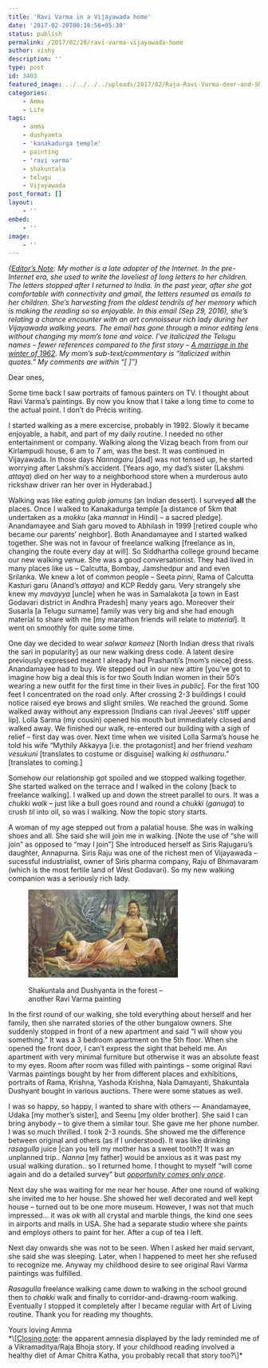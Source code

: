 ```yaml
---
title: 'Ravi Varma in a Vijayawada home'
date: '2017-02-20T00:16:56+05:30'
status: publish
permalink: /2017/02/20/ravi-varma-vijayawada-home
author: vishy
description: ''
type: post
id: 3403
featured_image: ../../../../uploads/2017/02/Raja-Ravi-Varma-deer-and-Shakuntala-Raja-Ravi-Varma.jpg
categories: 
    - Amma
    - Life
tags:
    - amma
    - dushyanta
    - 'kanakadurga temple'
    - painting
    - 'ravi varma'
    - shakuntala
    - telugu
    - Vijayawada
post_format: []
layout:
    - ''
embed:
    - ''
image:
    - ''
---
```

*{<span style="text-decoration: underline;">Editor’s Note</span>: My mother is a late adopter of the Internet. In the pre-Internet era, she used to write the loveliest of long letters to her children. The letters stopped after I returned to India. In the past year, after she got comfortable with connectivity and gmail, the letters resumed as emails to her children. She’s harvesting from the oldest tendrils of her memory which is making the reading so so enjoyable. In this email (Sep 29, 2016), she’s relating a chance encounter with an art connoisseur rich lady during her Vijayawada walking years. The email has gone through a minor editing lens without changing my mom’s tone and voice. I’ve italicized the Telugu names – fewer references compared to the first story – [A marriage in the winter of 1962](http://www.ulaar.com/2016/10/18/a-marriage-in-the-winter-of-1962/). My mom’s sub-text/commentary is “italicized within quotes.” My comments are within “\[ \]”}*

Dear ones,

Some time back I saw portraits of famous painters on TV. I thought about Ravi Varma’s paintings. By now you know that I take a long time to come to the actual point. I don’t do Précis writing.

I started walking as a mere excercise, probably in 1992. Slowly it became enjoyable, a habit, and part of my daily routine. I needed no other entertainment or company. Walking along the Vizag beach from from our Kirlampudi house, 6 am to 7 am, was the best. It was continued in Vijayawada. In those days *Nannagaru* [dad] was not tensed up, he started worrying after Lakshmi’s accident. [Years ago, my dad’s sister (Lakshmi *attaya*) died on her way to a neighborhood store when a murderous auto rickshaw driver ran her over in Hyderabad.]

Walking was like eating *gulab jamuns* (an Indian dessert). I surveyed **all** the places. Once I walked to Kanakadurga temple [a distance of 5km that undertaken as a *mokku* (aka *mannat* in Hindi) – a sacred pledge]. Anandamayee and Siah garu moved to Abhilash in 1999 [retired couple who became our parents’ neighbor]. Both Anandamayee and I started walked together. She was not in favour of freelance walking [freelance as in, changing the route every day at will]. So Siddhartha college ground became our new walking venue. She was a good conversationist. They had lived in many places like us – Calcutta, Bombay, Jamshedpur and and even Srilanka. We knew a lot of common people – Seeta *pinni*, Rama of Calcutta Kasturi garu (Anand’s *attaya)* and KCP Reddy garu. Very strangely she knew my *mavayya* [uncle] when he was in Samalakota [a town in East Godavari district in Andhra Pradesh] many years ago. Moreover their Susarla [a Telugu surname] family was very big and she had enough material to share with me [my marathon friends will relate to *material*]. It went on smoothly for quite some time. 

One day we decided to wear *salwar kameez* [North Indian dress that rivals the sari in popularity] as our new walking dress code. A latent desire previously expressed meant I already had Prashanti’s [mom’s niece] dress. Anandamayee had to buy. We stepped out in our new attire \[you’ve got to imagine how big a deal this is for two South Indian women in their 50’s wearing a new outfit for the first time in their lives *in public*\]. For the first 100 feet I concentrated on the road only. After crossing 2-3 buildings I could notice raised eye brows and slight smiles. We reached the ground. Some walked away without any expression \[Indians can rival Jeeves’ stiff upper lip\]. Lolla Sarma (my cousin) opened his mouth but immediately closed and walked away. We finished our walk, re-entered our building with a sigh of relief – first day was over. Next time when we visited Lolla Sarma’s house he told his wife “Mythily Akkayya \[i.e. the protagonist\] and her friend *vesham vesukuni* \[translates to costume or disguise\] walking *ki osthunaru*.” \[translates to coming.\]

Somehow our relationship got spoiled and we stopped walking together. She started walked on the terrace and I walked in the colony [back to freelance walking]. I walked up and down the street parallel to ours. It was a *chukki walk* – just like a bull goes round and round a *chukki* (*ganuga*) to crush *til* into oil, so was I walking. Now the topic story starts. 

A woman of my age stepped out from a palatial house. She was in walking shoes and all. She said she will join me in walking. [Note the use of “she will join” as opposed to “may I join”] She introduced herself as Siris Rajugaru’s daughter, Annapurna. Siris Raju was one of the richest men of Vijayawada – sucessful industrialist, owner of Siris pharma company, Raju of Bhimavaram (which is the most fertile land of West Godavari). So my new walking companion was a seriously rich lady.

<figure aria-describedby="caption-attachment-3408" class="wp-caption alignright" id="attachment_3408" style="width: 300px">

[![Shakuntala and Dushyanta in the forest - another Ravi Varma painting](../../../../uploads/2017/02/shakuntala-dushyanta-PF78_l.jpg)](http://www.ulaar.com/2017/02/20/ravi-varma-vijayawada-home/shakuntala-dushyanta-pf78_l/)<figcaption class="wp-caption-text" id="caption-attachment-3408">Shakuntala and Dushyanta in the forest – another Ravi Varma painting</figcaption></figure>

In the first round of our walking, she told everything about herself and her family, then she narrated stories of the other bungalow owners. She suddenly stopped in front of a new apartment and said “I will show you something.” It was a 3 bedroom apartment on the 5th floor. When she opened the front door, I can’t express the sight that beheld me. An apartment with very minimal furniture but otherwise it was an absolute feast to my eyes. Room after room was filled with paintings – some original Ravi Varmas paintings bought by her from different places and exhibitions, portraits of Rama, Krishna, Yashoda Krishna, Nala Damayanti, Shakuntala Dushyant bought in various auctions. There were some statues as well. 

I was so happy, so happy, I wanted to share with others — Anandamayee, Udaka \[my mother’s sister\], and Seenu \[my older brother\]. She said I can bring anybody – to give them a similar tour. She gave me her phone number. I was so much thrilled. I took 2-3 rounds. She showed me the difference between original and others (as if I understood). It was like drinking *rasagulla* juice \[can you tell my mother has a sweet tooth?\] It was an unplanned trip.. *Nanna* \[my father\] would be anxious as it was past my usual walking duration.. so I returned home. I thought to myself “will come again and do a detailed survey” but <span style="text-decoration: underline;">*opportunity comes only once*</span>.

Next day she was waiting for me near her house. After one round of walking she invited me to her house. She showed her well decorated and well kept house – turned out to be one more museum. However, I was not that much impressed… it was *ok* with all crystal and marble things, the kind one sees in airports and malls in USA. She had a separate studio where she paints and employs others to paint for her. After a cup of tea I left.

Next day onwards she was not to be seen. When I asked her maid servant, she said she was sleeping. Later, when I happened to meet her she refused to recognize me. Anyway my childhood desire to see original Ravi Varma paintings was fulfilled. 

*Rasagulla* freelance walking came down to walking in the school ground then to *chakki* walk and finally to corridor-and-drawng-room walking. Eventually I stopped it completely after I became regular with Art of Living routine. Thank you for reading my thoughts.

<div id="yui_3_16_0_ym19_1_1487391468682_44004"> Yours loving Amma</div><div></div><div>*\[<span style="text-decoration: underline;">Closing note</span>: the apparent amnesia displayed by the lady reminded me of a Vikramaditya/Raja Bhoja story. If your childhood reading involved a healthy diet of Amar Chitra Katha, you probably recall that story too?\]*</div>
